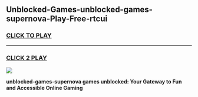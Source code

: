
## Unblocked-Games-unblocked-games-supernova-Play-Free-rtcui
<h3>
<a href="https://premium76.site?title=unblocked-games-supernova&ref=10A">CLICK TO PLAY</a></h3>
<hr>

<h3>
<a href="https://premium76.site?title=unblocked-games-supernova&ref=10A">CLICK 2 PLAY</a>
  
</h3>

<a href="https://premium76.site?title=unblocked-games-supernova&ref=10A"><img src="https://clearcache.store/games.png"></a>


**unblocked-games-supernova games unblocked: Your Gateway to Fun and Accessible Online Gaming**
